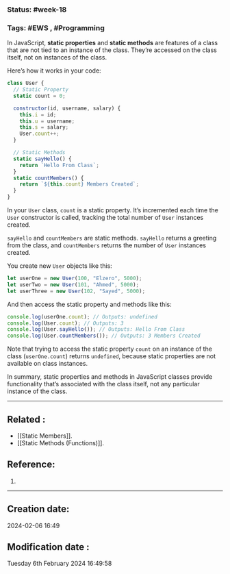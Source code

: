 
### Status: #week-18

### Tags: #EWS  , #Programming 



In JavaScript, **static properties** and **static methods** are features of a class that are not tied to an instance of the class. They’re accessed on the class itself, not on instances of the class.

Here’s how it works in your code:

```javascript
class User {
  // Static Property
  static count = 0;

  constructor(id, username, salary) {
    this.i = id;
    this.u = username;
    this.s = salary;
    User.count++;
  }

  // Static Methods
  static sayHello() {
    return `Hello From Class`;
  }
  static countMembers() {
    return `${this.count} Members Created`;
  }
}
```

In your `User` class, `count` is a static property. It’s incremented each time the `User` constructor is called, tracking the total number of `User` instances created.

`sayHello` and `countMembers` are static methods. `sayHello` returns a greeting from the class, and `countMembers` returns the number of `User` instances created.

You create new `User` objects like this:

```javascript
let userOne = new User(100, "Elzero", 5000);
let userTwo = new User(101, "Ahmed", 5000);
let userThree = new User(102, "Sayed", 5000);
```

And then access the static property and methods like this:

```javascript
console.log(userOne.count); // Outputs: undefined
console.log(User.count); // Outputs: 3
console.log(User.sayHello()); // Outputs: Hello From Class
console.log(User.countMembers()); // Outputs: 3 Members Created
```

Note that trying to access the static property `count` on an instance of the class (`userOne.count`) returns `undefined`, because static properties are not available on class instances.

In summary, static properties and methods in JavaScript classes provide functionality that’s associated with the class itself, not any particular instance of the class.


______________________________________________________________________


## Related : 

- [[Static Members]].
- [[Static Methods (Functions)]].

## Reference: 

1.  


---

  ## Creation date: 
  
  2024-02-06 16:49 
  
  
   ## Modification date :
   
   Tuesday 6th February 2024 16:49:58